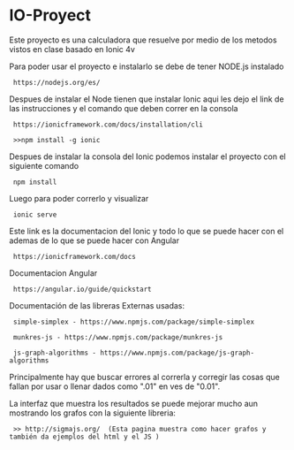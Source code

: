 # IO-Proyect
Este proyecto es una calculadora que resuelve por medio de los metodos vistos en clase basado en Ionic 4v

Para poder usar el proyecto e instalarlo se debe de tener NODE.js instalado
     
     https://nodejs.org/es/

Despues de instalar el Node tienen que instalar Ionic aqui les dejo el link de las instrucciones y el comando que deben correr en la consola

     https://ionicframework.com/docs/installation/cli
     
     >>npm install -g ionic
     
Despues de instalar la consola del Ionic podemos instalar el proyecto con el siguiente comando

     npm install

Luego para poder correrlo y visualizar

     ionic serve
     
Este link es la documentacion del Ionic y todo lo que se puede hacer con el ademas de lo que se puede hacer con Angular

     https://ionicframework.com/docs
     
Documentacion Angular

     https://angular.io/guide/quickstart

Documentación de las libreras Externas usadas:

     simple-simplex - https://www.npmjs.com/package/simple-simplex

     munkres-js - https://www.npmjs.com/package/munkres-js

     js-graph-algorithms - https://www.npmjs.com/package/js-graph-algorithms



Principalmente hay que buscar errores al correrla y corregir las cosas que fallan por usar o llenar dados como ".01" en ves de "0.01". 

La interfaz que muestra los resultados se puede mejorar mucho aun mostrando los grafos con la siguiente libreria:

     >> http://sigmajs.org/  (Esta pagina muestra como hacer grafos y también da ejemplos del html y el JS )
